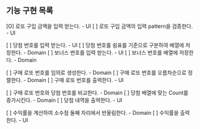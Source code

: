 ## 기능 구현 목록

[O] 로또 구입 금액을 입력 받는다. - UI
  [ ] 로또 구입 금액의 입력 pattern을 검증한다. - UI

[ ] 당첨 번호를 입력 받는다. - UI
[ ] 당첨 번호를 쉼표를 기준으로 구분하여 배열에 저장한다. - Domain
[ ] 보너스 번호를 입력 받는다. - UI
[ ] 보너스 번호를 배열에 저장한다. - Domain

[ ] 구매 로또 번호를 임의로 생성한다. - Domain
[ ] 구매 로또 번호를 오름차순으로 정렬한다. - Domain
[ ] 구매 로또 번호를 출력한다. - UI

[ ] 구매 로또 번호와 당첨 번호를 비교한다. - Domain
[ ] 당첨 배열에 맞는 Count를 증가시킨다. - Domain
[ ] 당첨 내역을 출력한다. - UI

[ ] 수익률을 계산하여 소수점 둘째 자리에서 반올림한다. - Domain
[ ] 수익률을 출력한다. - UI